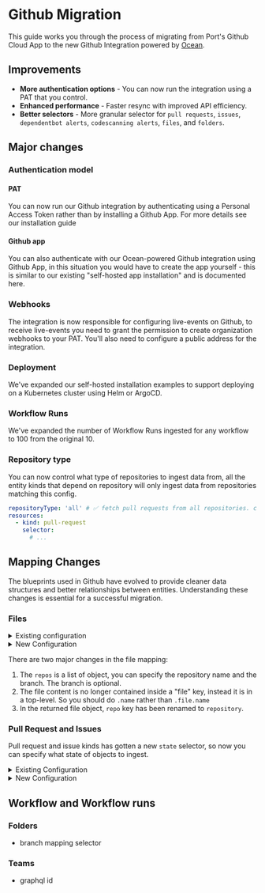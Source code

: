 # Github Migration

This guide works you through the process of migrating from Port's Github Cloud App to the new Github Integration powered by [Ocean](https://ocean.port.io/).

## Improvements
- **More authentication options** - You can now run the integration using a PAT that you control.
- **Enhanced performance** - Faster resync with improved API efficiency.
- **Better selectors** - More granular selector for `pull requests`, `issues`, `dependentbot alerts`, `codescanning alerts`, `files`, and `folders`.

## Major changes

### Authentication model

#### PAT

You can now run our Github integration by authenticating using a Personal Access Token rather than by installing a Github App. For more details see our installation guide

#### Github app

You can also authenticate with our Ocean-powered Github integration using Github App, in this situation you would have to create the app yourself - this is similar to our existing "self-hosted app installation" and is documented here.

### Webhooks

The integration is now responsible for configuring live-events on Github, to receive live-events you need to grant the permission to create organization webhooks to your PAT. You'll also need to configure a public address for the integration.

### Deployment

We've expanded our self-hosted installation examples to support deploying on a Kubernetes cluster using Helm or ArgoCD.

### Workflow Runs

We've expanded the number of Workflow Runs ingested for any workflow to 100 from the original 10.

### Repository type

You can now control what type of repositories to ingest data from, all the entity kinds that depend on repository will only ingest data from repositories matching this config.

```yaml showLineNumbers
repositoryType: 'all' # ✅ fetch pull requests from all repositories. can also be "private", "public", etc
resources:
  - kind: pull-request
    selector:
      # ...

```


## Mapping Changes

The blueprints used in Github have evolved to provide cleaner data structures and better relationships between entities. Understanding these changes is essential for a successful migration.

### Files
<details>
  <summary>Existing configuration</summary>

```yaml showLineNumbers
resources:
  - kind: file
    selector:
      query: 'true'
      files:
        # Note that glob patterns are supported, so you can use wildcards to match multiple files
        - path: '**/package.json'
        # The `repos` key can be used to filter the repositories from which the files will be fetched
          repos:
            - "MyRepo" # ❌ changed
    port:
      entity:
        mappings:
          identifier: .file.path # ❌ Changed
          title: .file.name
          blueprint: '"manifest"'
          properties:
            project_name: .file.content.name
            project_version: .file.content.version
            license: .file.content.license

```
</details>

<details>
  <summary>New Configuration</summary>

```yaml showLineNumbers
resources:
  - kind: file
    selector:
      query: 'true'
      files:
          # Note that glob patterns are supported, so you can use wildcards to match multiple files
        - path: '**/package.json'
            # The `repos` key can be used to filter the repositories and branch where files should be fetched
          repos:
            - name: MyRepo # now key:value pairs rather than a string.
              branch: main
            - name: MyOtherRepo
    port:
      entity:
        mappings:
          identifier: .path
          title: .name
          blueprint: '"manifest"'
          properties:
            project_name: .content.name
            project_version: .content.version
            license: .content.license
```
</details>


There are two major changes in the file mapping:
1. The `repos` is a list of object, you can specify the repository name and the branch. The branch is optional.
2. The file content is no longer contained inside a "file" key, instead it is in a top-level. So you should do `.name` rather than `.file.name`
3. In the returned file object, `repo` key has been renamed to `repository`.

### Pull Request and Issues

Pull request and issue kinds has gotten a new `state` selector, so now you can specify what state of objects to ingest.
<details>
<summary>Existing Configuration</summary>

```yaml showLineNumbers
resources:
  - kind: pull-request
    selector:
      query: "true" # JQ boolean query. If evaluated to false - skip syncing the object.
    port:
      entity:
        mappings:
          identifier: ".head.repo.name + (.id|tostring)" # The Entity identifier will be the repository name + the pull request ID.
          title: ".title"
          blueprint: '"githubPullRequest"'
          properties:
            creator: ".user.login"
            assignees: "[.assignees[].login]"
            reviewers: "[.requested_reviewers[].login]"
            status: ".status" # merged, closed, opened
            closedAt: ".closed_at"
            updatedAt: ".updated_at"
            mergedAt: ".merged_at"
            createdAt: ".created_at"
          relations:
            repository: .head.repo.name
```

</details>

<details>

<summary>New Configuration</summary>

```yaml showLineNumbers
resources:
  - kind: pull-request
    selector:
      query: "true" # JQ boolean query. If evaluated to false - skip syncing the object.
      state: "open" # ✅ new
    port:
      entity:
        mappings:
          identifier: ".head.repo.name + (.id|tostring)" # The Entity identifier will be the repository name + the pull request ID.
          title: ".title"
          blueprint: '"githubPullRequest"'
          properties:
            creator: ".user.login"
            assignees: "[.assignees[].login]"
            reviewers: "[.requested_reviewers[].login]"
            status: ".state" # merged, closed, opened
            closedAt: ".closed_at"
            updatedAt: ".updated_at"
            mergedAt: ".merged_at"
            createdAt: ".created_at"
            prNumber: ".id"
          relations:
            repository: .__repository #  ✅ new, it is now obvious when an attribute is added to the raw API response by the integration.

  - kind: issue
    selector:
      query: ".pull_request == null" # JQ boolean query. If evaluated to false - skip syncing the object.
      state: "closed" # ✅  new
    port:
      entity:
        mappings:
          identifier: ".__repository + (.id|tostring)"
          title: ".title"
          blueprint: '"githubIssue"'
          properties:
            creator: ".user.login"
            assignees: "[.assignees[].login]"
            labels: "[.labels[].name]"
            status: ".state"
            createdAt: ".created_at"
            closedAt: ".closed_at"
            updatedAt: ".updated_at"
            description: ".body"
            issueNumber: ".number"
            link: ".html_url"
          relations:
            repository: ".__repository" # ✅  new
```

</details>

## Workflow and Workflow runs


### Folders
- branch mapping selector
### Teams
- graphql id


